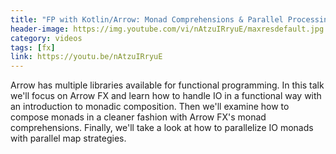 ```yaml
---
title: "FP with Kotlin/Arrow: Monad Comprehensions & Parallel Processing"
header-image: https://img.youtube.com/vi/nAtzuIRryuE/maxresdefault.jpg
category: videos
tags: [fx]
link: https://youtu.be/nAtzuIRryuE
---
```

Arrow has multiple libraries available for functional programming. In this talk we'll focus on Arrow FX and learn how to handle IO in a functional way with an introduction to monadic composition. Then we'll examine how to compose monads in a cleaner fashion with Arrow FX's monad comprehensions. Finally, we'll take a look at how to parallelize IO monads with parallel map strategies.
